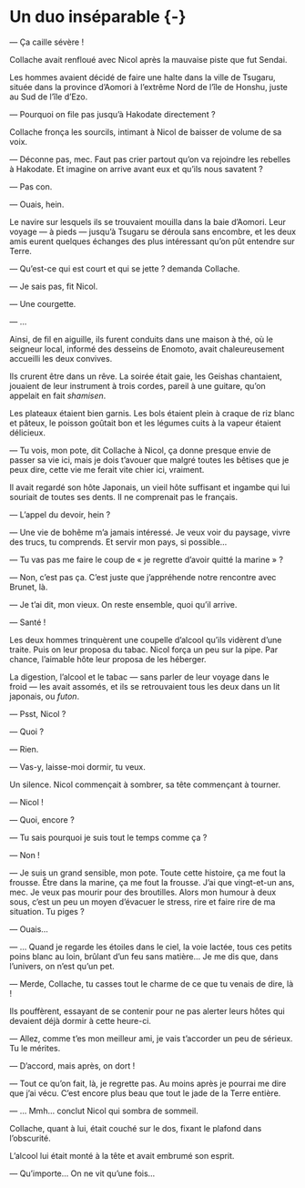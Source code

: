# Un duo inséparable {-}

— Ça caille sévère !

Collache avait renfloué avec Nicol après la mauvaise piste que fut Sendai.

Les hommes avaient décidé de faire une halte dans la ville de Tsugaru, située
dans la province d’Aomori à l’extrême Nord de l’île de Honshu, juste au Sud
de l’île d’Ezo.

— Pourquoi on file pas jusqu’à Hakodate directement ?

Collache fronça les sourcils, intimant à Nicol de baisser de volume de sa voix.

— Déconne pas, mec. Faut pas crier partout qu’on va rejoindre les rebelles à
Hakodate. Et imagine on arrive avant eux et qu’ils nous savatent ?

— Pas con.

— Ouais, hein.

Le navire sur lesquels ils se trouvaient mouilla dans la baie d’Aomori. Leur
voyage — à pieds — jusqu’à Tsugaru se déroula sans encombre, et les deux amis
eurent quelques échanges des plus intéressant qu’on pût entendre sur Terre.

— Qu’est-ce qui est court et qui se jette ? demanda Collache.

— Je sais pas, fit Nicol.

— Une courgette.

— …

Ainsi, de fil en aiguille, ils furent conduits dans une maison à thé, où le
seigneur local, informé des desseins de Enomoto, avait chaleureusement
accueilli les deux convives.

Ils crurent être dans un rêve. La soirée était gaie, les Geishas chantaient,
jouaient de leur instrument à trois cordes, pareil à une guitare, qu’on
appelait en fait *shamisen*.

Les plateaux étaient bien garnis. Les bols étaient plein à craque de riz blanc
et pâteux, le poisson goûtait bon et les légumes cuits à la vapeur étaient
délicieux.

— Tu vois, mon pote, dit Collache à Nicol, ça donne presque envie de passer
sa vie ici, mais je dois t’avouer que malgré toutes les bêtises que je peux
dire, cette vie me ferait vite chier ici, vraiment.

Il avait regardé son hôte Japonais, un vieil hôte suffisant et ingambe qui lui
souriait de toutes ses dents. Il ne comprenait pas le français.

— L’appel du devoir, hein ?

— Une vie de bohême m’a jamais intéressé. Je veux voir du paysage, vivre des
trucs, tu comprends. Et servir mon pays, si possible…

— Tu vas pas me faire le coup de « je regrette d’avoir quitté la marine » ?

— Non, c’est pas ça. C’est juste que j’appréhende notre rencontre avec Brunet,
là.

— Je t’ai dit, mon vieux. On reste ensemble, quoi qu’il arrive.

— Santé !

Les deux hommes trinquèrent une coupelle d’alcool qu’ils vidèrent d’une traite.
Puis on leur proposa du tabac. Nicol força un peu sur la pipe. Par chance,
l’aimable hôte leur proposa de les héberger.

La digestion, l’alcool et le tabac — sans parler de leur voyage dans le froid —
les avait assomés, et ils se retrouvaient tous les deux dans un lit japonais,
ou *futon*.

— Psst, Nicol ?

— Quoi ?

— Rien.

— Vas-y, laisse-moi dormir, tu veux.

Un silence. Nicol commençait à sombrer, sa tête commençant à tourner.

— Nicol !

— Quoi, encore ?

— Tu sais pourquoi je suis tout le temps comme ça ?

— Non !

— Je suis un grand sensible, mon pote. Toute cette histoire, ça me fout la
frousse. Être dans la marine, ça me fout la frousse. J’ai que vingt-et-un ans,
mec. Je veux pas mourir pour des broutilles. Alors mon humour à deux sous,
c’est un peu un moyen d’évacuer le stress, rire et faire rire de ma situation.
Tu piges ?

— Ouais…

— … Quand je regarde les étoiles dans le ciel, la voie lactée, tous ces
petits poins blanc au loin, brûlant d’un feu sans matière… Je me dis que, dans
l’univers, on n’est qu’un pet.

— Merde, Collache, tu casses tout le charme de ce que tu venais de dire, là !

Ils pouffèrent, essayant de se contenir pour ne pas alerter leurs hôtes qui
devaient déjà dormir à cette heure-ci.

— Allez, comme t’es mon meilleur ami, je vais t’accorder un peu de sérieux. Tu
le mérites.

— D’accord, mais après, on dort !

— Tout ce qu’on fait, là, je regrette pas. Au moins après je pourrai me dire
que j’ai vécu. C’est encore plus beau que tout le jade de la Terre entière.

— … Mmh… conclut Nicol qui sombra de sommeil.

Collache, quant à lui, était couché sur le dos, fixant le plafond dans
l’obscurité.

L’alcool lui était monté à la tête et avait embrumé son esprit.

— Qu’importe… On ne vit qu’une fois…
